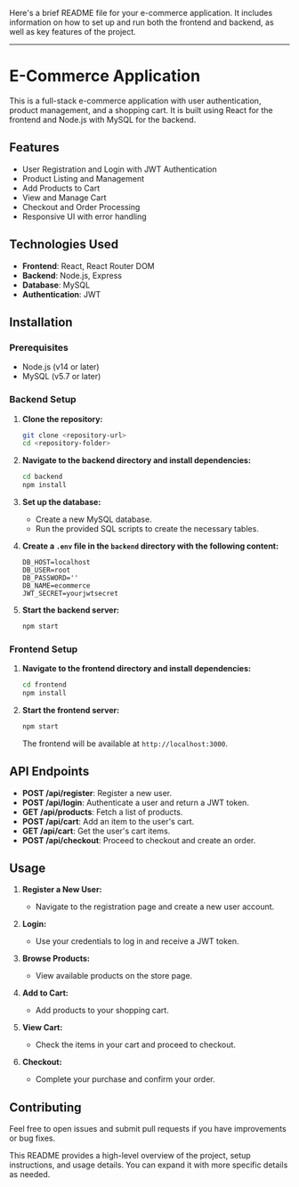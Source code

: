 Here's a brief README file for your e-commerce application. It includes information on how to set up and run both the frontend and backend, as well as key features of the project.

---

# E-Commerce Application

This is a full-stack e-commerce application with user authentication, product management, and a shopping cart. It is built using React for the frontend and Node.js with MySQL for the backend.

## Features

- User Registration and Login with JWT Authentication
- Product Listing and Management
- Add Products to Cart
- View and Manage Cart
- Checkout and Order Processing
- Responsive UI with error handling

## Technologies Used

- **Frontend**: React, React Router DOM
- **Backend**: Node.js, Express
- **Database**: MySQL
- **Authentication**: JWT

## Installation

### Prerequisites

- Node.js (v14 or later)
- MySQL (v5.7 or later)

### Backend Setup

1. **Clone the repository:**

   ```bash
   git clone <repository-url>
   cd <repository-folder>
   ```

2. **Navigate to the backend directory and install dependencies:**

   ```bash
   cd backend
   npm install
   ```

3. **Set up the database:**

   - Create a new MySQL database.
   - Run the provided SQL scripts to create the necessary tables.

4. **Create a `.env` file in the `backend` directory with the following content:**

   ```env
   DB_HOST=localhost
   DB_USER=root
   DB_PASSWORD=''
   DB_NAME=ecommerce
   JWT_SECRET=yourjwtsecret
   ```

5. **Start the backend server:**

   ```bash
   npm start
   ```

### Frontend Setup

1. **Navigate to the frontend directory and install dependencies:**

   ```bash
   cd frontend
   npm install
   ```

2. **Start the frontend server:**

   ```bash
   npm start
   ```

   The frontend will be available at `http://localhost:3000`.

## API Endpoints

- **POST /api/register**: Register a new user.
- **POST /api/login**: Authenticate a user and return a JWT token.
- **GET /api/products**: Fetch a list of products.
- **POST /api/cart**: Add an item to the user's cart.
- **GET /api/cart**: Get the user's cart items.
- **POST /api/checkout**: Proceed to checkout and create an order.

## Usage

1. **Register a New User:**
   - Navigate to the registration page and create a new user account.

2. **Login:**
   - Use your credentials to log in and receive a JWT token.

3. **Browse Products:**
   - View available products on the store page.

4. **Add to Cart:**
   - Add products to your shopping cart.

5. **View Cart:**
   - Check the items in your cart and proceed to checkout.

6. **Checkout:**
   - Complete your purchase and confirm your order.

## Contributing

Feel free to open issues and submit pull requests if you have improvements or bug fixes.



This README provides a high-level overview of the project, setup instructions, and usage details. You can expand it with more specific details as needed.